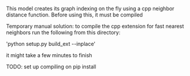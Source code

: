 This model creates its graph indexing on the fly using a cpp neighbor distance function. Before using this, it must be compiled 

Temporary manual solution: to compile the cpp extension for fast nearest neighbors
run the following from this directory:

'python setup.py build_ext --inplace'

it might take a few minutes to finish 

TODO: set up compiling on pip install